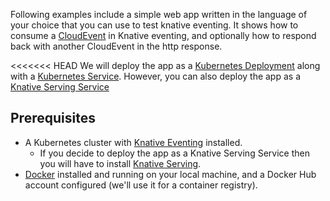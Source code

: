 Following examples include a simple web app written in the language of your choice that you can use to test knative eventing. It shows how to consume a [CloudEvent](https://cloudevents.io/) in Knative eventing, and optionally how to respond back with another CloudEvent in the http response.

<<<<<<< HEAD
We will deploy the app as a [Kubernetes Deployment](https://kubernetes.io/docs/concepts/workloads/controllers/deployment/) along with a [Kubernetes Service](https://kubernetes.io/docs/concepts/services-networking/service/). However, you can also deploy the app as a [Knative Serving Service](../../../../serving/README.md)

## Prerequisites

- A Kubernetes cluster with [Knative Eventing](../../getting-started.md#installing-knative-eventing) installed.
  - If you decide to deploy the app as a Knative Serving Service then you will have to install [Knative Serving](../../../install/README.md).
- [Docker](https://www.docker.com) installed and running on your local machine,
  and a Docker Hub account configured (we'll use it for a container registry).
